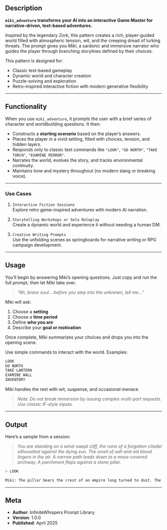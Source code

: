 ## Description

**`miki_adventure` transforms your AI into an interactive Game Master for narrative-driven, text-based adventures.**

Inspired by the legendary *Zork*, this pattern creates a rich, player-guided world filled with atmospheric tension, wit, and the creeping dread of lurking threats. The prompt gives you *Miki*, a sardonic and immersive narrator who guides the player through branching storylines defined by their choices.

This pattern is designed for:

- Classic text-based gameplay
- Dynamic world and character creation
- Puzzle-solving and exploration
- Retro-inspired interactive fiction with modern generative flexibility

---

## Functionality

When you use `miki_adventure`, it prompts the user with a brief series of character and worldbuilding questions. It then:

- Constructs a **starting scenario** based on the player’s answers.
- Places the player in a vivid setting, filled with choices, tension, and hidden layers.
- Responds only to classic text commands like `"LOOK"`, `"GO NORTH"`, `"TAKE TORCH"`, `"EXAMINE MIRROR"`.
- Narrates the world, evolves the story, and tracks environmental continuity.
- Maintains tone and mystery throughout (no modern slang or breaking voice).

---

### Use Cases

1. `Interactive Fiction Sessions`  
   Explore retro game-inspired adventures with modern AI narration.

2. `Storytelling Workshops or Solo Roleplay`  
   Create a dynamic world and experience it without needing a human DM.

3. `Creative Writing Prompts`  
   Use the unfolding scenes as springboards for narrative writing or RPG campaign development.

---

## Usage

You’ll begin by answering Miki’s opening questions. Just copy and run the full prompt, then let Miki take over.

> *“Ah, brave soul… before you step into the unknown, tell me…”*

Miki will ask:

1. Choose a **setting**  
2. Choose a **time period**  
3. Define **who you are**  
4. Describe your **goal or motivation**

Once complete, Miki summarizes your choices and drops you into the opening scene.

Use simple commands to interact with the world. Examples:

```bash
LOOK
GO NORTH
TAKE LANTERN
EXAMINE WALL
INVENTORY
```

Miki handles the rest with wit, suspense, and occasional menace.

> *Note: Do not break immersion by issuing complex multi-part requests. Use classic IF-style inputs.*

---

## Output

Here’s a sample from a session:

> *You are standing on a wind-swept cliff, the ruins of a forgotten citadel silhouetted against the dying sun. The smell of salt and old blood lingers in the air. A narrow path leads down to a moss-covered archway. A parchment flaps against a stone pillar.*

```bash
> LOOK

Miki: The pillar bears the crest of an empire long turned to dust. The parchment is brittle and torn—only a few words remain: “beware... nightfall...”
```

---

## Meta

- **Author**: InfiniteWhispers Prompt Library
- **Version**: 1.0.0
- **Published**: April 2025
